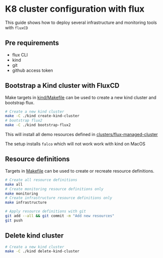 # K8 cluster configuration with flux

This guide shows how to deploy several infrastructure and monitoring tools with `fluxCD`

## Pre requirements
 - flux CLI
 - kind 
 - git
 - github access token 

 ## Bootstrap a Kind cluster with FluxCD
Make targets in [kind/Makefile](./kind/Makefile) can be used to create a new kind cluster and bootstrap flux.
```bash
# Create a new kind cluster
make -C ./kind create-kind-cluster 
# bootstrap flux2
make -C ./kind bootstrap-flux2     
```
This will install all demo resources defined in [clusters/flux-managed-cluster](./clusters/flux-managed-cluster)

The setup installs `falco` which will not work work with kind on MacOS


## Resource definitions
Targets in [Makefile](./Makefile) can be used to create or recreate resource definitions.

```bash
# Create all resource definitions
make all
# Create monitoring resource definitions only
make monitoring
# Create infrastructure resource definitions only
make infrastructure

# Apply resource definitions with git
git add --all && git commit -m "Add new resources"
git push
```

## Delete kind cluster
```bash
# Create a new kind cluster
make -C ./kind delete-kind-cluster 
```
